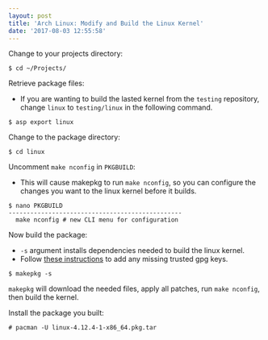 ```yaml
---
layout: post
title: 'Arch Linux: Modify and Build the Linux Kernel'
date: '2017-08-03 12:55:58'
---
```


Change to your projects directory:
```
$ cd ~/Projects/
```

Retrieve package files:

  * If you are wanting to build the lasted kernel from the `testing` repository, change `linux` to `testing/linux` in the following command.

```
$ asp export linux
```

Change to the package directory:
```
$ cd linux
```

Uncomment `make nconfig` in `PKGBUILD`:

  * This will cause makepkg to run `make nconfig`, so you can configure the changes you want to the linux kernel before it builds.

```
$ nano PKGBUILD
------------------------------------------------
  make nconfig # new CLI menu for configuration
```

Now build the package:

  * `-s` argument installs dependencies needed to build the linux kernel.
  *  Follow [these instructions](/arch-linux-adding-gpg-keys-for-makepkg/) to add any missing trusted gpg keys.

```
$ makepkg -s
```

`makepkg` will download the needed files, apply all patches, run `make nconfig`, then build the kernel.

Install the package you built:
```
# pacman -U linux-4.12.4-1-x86_64.pkg.tar
```